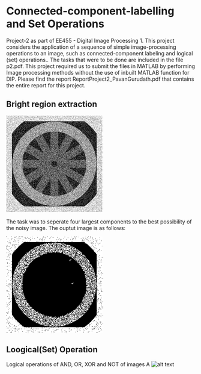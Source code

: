 # Connected-component-labelling and Set Operations
Project-2 as part of EE455 - Digital Image Processing 1. This project considers the application of a sequence of simple image-processing operations to an image, such as connected-component labeling and logical (set) operations.. The tasks that were to be done are included in the file p2.pdf. This project required us to submit the files in MATLAB by performing Image processing methods without the use of inbuilt MATLAB function for DIP. Please find the report ReportProject2_PavanGurudath.pdf that contains the entire report for this project.

## Bright region extraction
![alt text](wheelnoise.gif "Original noisy image")

The task was to seperate four largest components to the best possibility of the noisy image. The ouptut image is as follows: 

![alt text](OutputImages/All_Component.tif "Output image with the four largest component merged")


## Loogical(Set) Operation
Logical operations of AND, OR, XOR and NOT of images A ![alt text](match1. "Original noisy image")
